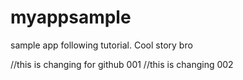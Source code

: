 # myappsample
sample app following tutorial.
Cool story bro

//this is changing for github 001
//this is changing 002

